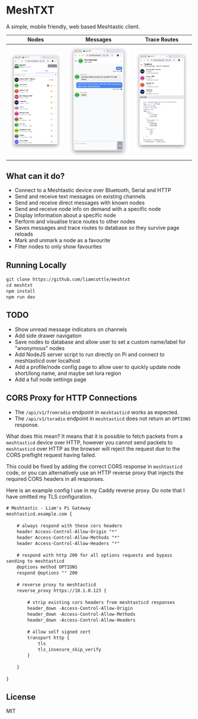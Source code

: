 # MeshTXT

A simple, mobile friendly, web based Meshtastic client.

|Nodes | Messages | Trace Routes |
|:---:|:---:|:---:|
|![](screenshots/3_nodes.png) | ![](screenshots/4_direct_messages.png) | ![](screenshots/5_trace_routes.png) |

## What can it do?

- Connect to a Meshtastic device over Bluetooth, Serial and HTTP
- Send and receive text messages on existing channels
- Send and receive direct messages with known nodes
- Send and receive node info on demand with a specific node
- Display information about a specific node
- Perform and visualise trace routes to other nodes
- Saves messages and trace routes to database so they survive page reloads
- Mark and unmark a node as a favourite
- Filter nodes to only show favourites

## Running Locally

```
git clone https://github.com/liamcottle/meshtxt
cd meshtxt
npm install
npm run dev
```

## TODO

- Show unread message indicators on channels
- Add side drawer navigation
- Save nodes to database and allow user to set a custom name/label for "anonymous" nodes
- Add NodeJS server script to run directly on Pi and connect to meshtasticd over localhost
- Add a profile/node config page to allow user to quickly update node short/long name, and maybe set lora region
- Add a full node settings page

## CORS Proxy for HTTP Connections


- The `/api/v1/fromradio` endpoint in `meshtasticd` works as expected.
- The `/api/v1/toradio` endpoint in `meshtasticd` does not return an `OPTIONS` response.

What does this mean? It means that it is possible to fetch packets from a `meshtasticd` device over HTTP, however you cannot send packets to `meshtasticd` over HTTP as the browser will reject the request due to the CORS preflight request having failed.

This could be fixed by adding the correct CORS response in `meshtasticd` code, or you can alternatively use an HTTP reverse proxy that injects the required CORS headers in all responses.

Here is an example config I use in my Caddy reverse proxy. Do note that I have omitted my TLS configuration.

```
# Meshtastic - Liam's Pi Gateway
meshtasticd.example.com {

	# always respond with these cors headers
	header Access-Control-Allow-Origin "*"
	header Access-Control-Allow-Methods "*"
	header Access-Control-Allow-Headers "*"

	# respond with http 200 for all options requests and bypass sending to meshtasticd
	@options method OPTIONS
	respond @options "" 200

	# reverse proxy to meshtasticd
	reverse_proxy https://10.1.0.123 {

		# strip existing cors headers from meshtasticd responses
		header_down -Access-Control-Allow-Origin
		header_down -Access-Control-Allow-Methods
		header_down -Access-Control-Allow-Headers

		# allow self signed cert
		transport http {
			tls
			tls_insecure_skip_verify
		}

	}

}
```

## License

MIT
